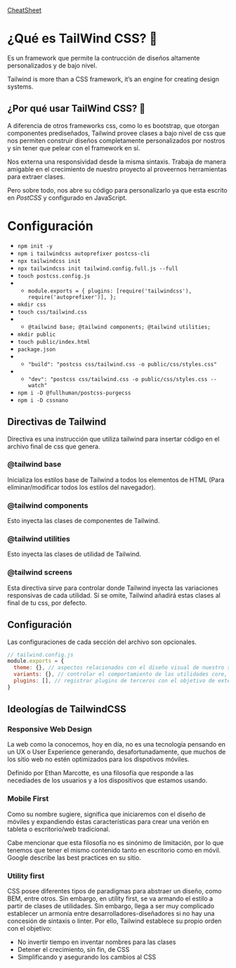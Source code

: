 [CheatSheet](https://nerdcave.com/tailwind-cheat-sheet)
# ¿Qué es TailWind CSS? 🧐
Es un framework que permite la contrucción de diseños altamente personalizados y de bajo nivel.

Tailwind is more than a CSS framework, it’s an engine for creating design systems.

## ¿Por qué usar TailWind CSS? 🤨
A diferencia de otros frameworks css, como lo es bootstrap, que otorgan componentes prediseñados, Tailwind provee clases a bajo nivel de css que nos permiten construir diseños completamente personalizados por nostros y sin tener que pelear con el framework en sí.

Nos externa una responsividad desde la misma sintaxis.
Trabaja de manera amigable en el crecimiento de nuestro proyecto al proveernos herramientas para extraer clases.

Pero sobre todo, nos abre su código para personalizarlo ya que esta escrito en *PostCSS* y configurado en JavaScript.

# Configuración
- `npm init -y`
- `npm i tailwindcss autoprefixer postcss-cli`
- `npx tailwindcss init`
- `npx tailwindcss init tailwind.config.full.js --full`
- `touch postcss.config.js`
- - `module.exports = { plugins: [require('tailwindcss'), require('autoprefixer')], };`
- `mkdir css`
- `touch css/tailwind.css`
- - `@tailwind base; @tailwind components; @tailwind utilities;`
- `mkdir public`
- `touch public/index.html`
- `package.json`
- - `"build": "postcss css/tailwind.css -o public/css/styles.css"`
- - `"dev": "postcss css/tailwind.css -o public/css/styles.css --watch"`
- `npm i -D @fullhuman/postcss-purgecss`
- `npm i -D cssnano`

## Directivas de Tailwind
Directiva es una instrucción que utiliza tailwind para insertar código en el archivo final de css que genera.

### @tailwind base
Inicializa los estilos base de Tailwind a todos los elementos de HTML (Para eliminar/modificar todos los estilos del navegador).

### @tailwind components
Esto inyecta las clases de componentes de Tailwind.

### @tailwind utilities
Esto inyecta las clases de utilidad de Tailwind.

### @tailwind screens
Esta directiva sirve para controlar donde Tailwind inyecta las variaciones responsivas de cada utilidad. Si se omite, Tailwind añadirá estas clases al final de tu css, por defecto.

## Configuración
Las configuraciones de cada sección del archivo son opcionales.
```javascript
// tailwind.config.js
module.exports = {
  theme: {}, // aspectos relacionados con el diseño visual de nuestro sitio.
  variants: {}, // controlar el comportamiento de las utilidades core, como responsive variants y pseudo-class variants.
  plugins: [], // registrar plugins de terceros con el objetivo de extender utilidades, componentes, estilos, etc.
}
```

## Ideologías de TailwindCSS
### Responsive Web Design
La web como la conocemos, hoy en día, no es una tecnología pensando en un UX o User Experience generando, desafortunadamente, que muchos de los sitio web no estén optimizados para los dispotivos móviles.

Definido por Ethan Marcotte, es una filosofía que responde a las necediades de los usuarios y a los dispositivos que estamos usando.

### Mobile First
Como su nombre sugiere, significa que iniciaremos con el diseño de móviles y expandiendo éstas características para crear una verión en tableta o escritorio/web tradicional.

Cabe mencionar que esta filosofía no es sinónimo de limitación, por lo que tenemos que tener el mismo contenido tanto en escritorio como en móvil. Google describe las best practices en su sitio.

### Utility first
CSS posee diferentes tipos de paradigmas para abstraer un diseño, como BEM, entre otros.
Sin embargo, en utility first, se va armando el estilo a partir de clases de utilidades.
Sin embargo, llega a ser muy complicado establecer un armonía entre desarrolladores-diseñadores si no hay una concesión de sintaxis o linter. Por ello, Tailwind establece su propio orden con el objetivo:

- No invertir tiempo en inventar nombres para las clases
- Detener el crecimiento, sin fin, de CSS
- Simplificando y asegurando los cambios al CSS